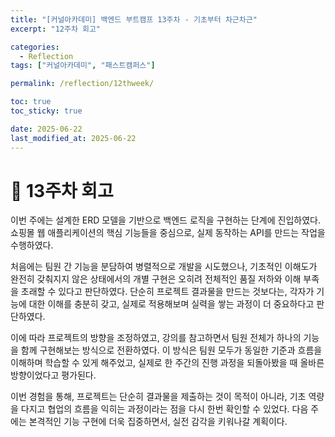 ```yaml
---
title: "[커널아카데미] 백엔드 부트캠프 13주차 - 기초부터 차근차근"
excerpt: "12주차 회고"

categories:
  - Reflection
tags: ["커널아카데미", "패스트캠퍼스"]

permalink: /reflection/12thweek/

toc: true
toc_sticky: true

date: 2025-06-22
last_modified_at: 2025-06-22
---
```


# 📜 13주차 회고
이번 주에는 설계한 ERD 모델을 기반으로 백엔드 로직을 구현하는 단계에 진입하였다. 쇼핑몰 웹 애플리케이션의 핵심 기능들을 중심으로, 실제 동작하는 API를 만드는 작업을 수행하였다.

처음에는 팀원 간 기능을 분담하여 병렬적으로 개발을 시도했으나, 기초적인 이해도가 완전히 갖춰지지 않은 상태에서의 개별 구현은 오히려 전체적인 품질 저하와 이해 부족을 초래할 수 있다고 판단하였다. 단순히 프로젝트 결과물을 만드는 것보다는, 각자가 기능에 대한 이해를 충분히 갖고, 실제로 적용해보며 실력을 쌓는 과정이 더 중요하다고 판단하였다.

이에 따라 프로젝트의 방향을 조정하였고, 강의를 참고하면서 팀원 전체가 하나의 기능을 함께 구현해보는 방식으로 전환하였다. 이 방식은 팀원 모두가 동일한 기준과 흐름을 이해하며 학습할 수 있게 해주었고, 실제로 한 주간의 진행 과정을 되돌아봤을 때 올바른 방향이었다고 평가된다.

이번 경험을 통해, 프로젝트는 단순히 결과물을 제출하는 것이 목적이 아니라, 기초 역량을 다지고 협업의 흐름을 익히는 과정이라는 점을 다시 한번 확인할 수 있었다. 다음 주에는 본격적인 기능 구현에 더욱 집중하면서, 실전 감각을 키워나갈 계획이다.